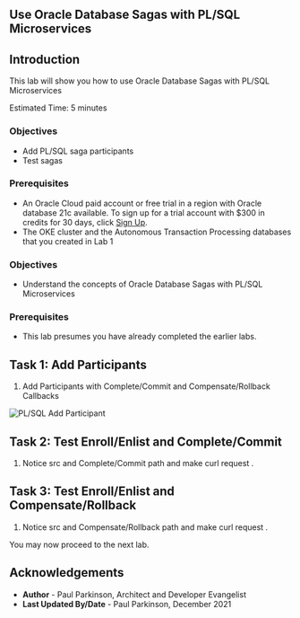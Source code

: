 ## Use Oracle Database Sagas with PL/SQL Microservices

## Introduction

This lab will show you how to use Oracle Database Sagas with PL/SQL Microservices

Estimated Time:  5 minutes



### Objectives

-   Add PL/SQL saga participants
-   Test sagas 

### Prerequisites

* An Oracle Cloud paid account or free trial in a region with Oracle database 21c available. To sign up for a trial account with $300 in credits for 30 days, click [Sign Up](http://oracle.com/cloud/free).
* The OKE cluster and the Autonomous Transaction Processing databases that you created in Lab 1

### Objectives

-   Understand the concepts of Oracle Database Sagas with PL/SQL Microservices

### Prerequisites

- This lab presumes you have already completed the earlier labs.

## Task 1: Add Participants

1.    Add Participants with Complete/Commit and Compensate/Rollback Callbacks

   ![PL/SQL Add Participant](./images/annotationtrace.png " ")


## Task 2: Test Enroll/Enlist and Complete/Commit

1.    Notice src and Complete/Commit path and make curl request .


## Task 3: Test Enroll/Enlist and Compensate/Rollback

1.    Notice src and Compensate/Rollback path and make curl request .



You may now proceed to the next lab.

## Acknowledgements
* **Author** - Paul Parkinson, Architect and Developer Evangelist
* **Last Updated By/Date** - Paul Parkinson, December 2021
